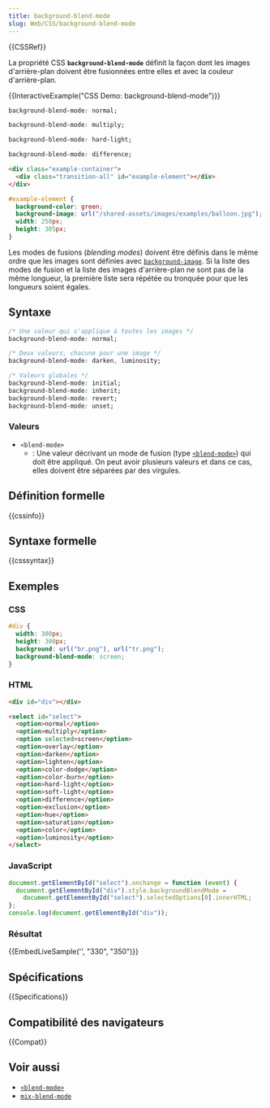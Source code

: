 ```yaml
---
title: background-blend-mode
slug: Web/CSS/background-blend-mode
---
```


{{CSSRef}}

La propriété CSS **`background-blend-mode`** définit la façon dont les images d'arrière-plan doivent être fusionnées entre elles et avec la couleur d'arrière-plan.

{{InteractiveExample("CSS Demo: background-blend-mode")}}

```css interactive-example-choice
background-blend-mode: normal;
```

```css interactive-example-choice
background-blend-mode: multiply;
```

```css interactive-example-choice
background-blend-mode: hard-light;
```

```css interactive-example-choice
background-blend-mode: difference;
```

```html interactive-example
<div class="example-container">
  <div class="transition-all" id="example-element"></div>
</div>
```

```css interactive-example
#example-element {
  background-color: green;
  background-image: url("/shared-assets/images/examples/balloon.jpg");
  width: 250px;
  height: 305px;
}
```

Les modes de fusions (<i lang="en">blending modes</i>) doivent être définis dans le même ordre que les images sont définies avec [`background-image`](/fr/docs/Web/CSS/background-image). Si la liste des modes de fusion et la liste des images d'arrière-plan ne sont pas de la même longueur, la première liste sera répétée ou tronquée pour que les longueurs soient égales.

## Syntaxe

```css
/* Une valeur qui s'applique à toutes les images */
background-blend-mode: normal;

/* Deux valeurs, chacune pour une image */
background-blend-mode: darken, luminosity;

/* Valeurs globales */
background-blend-mode: initial;
background-blend-mode: inherit;
background-blend-mode: revert;
background-blend-mode: unset;
```

### Valeurs

- `<blend-mode>`
  - : Une valeur décrivant un mode de fusion (type [`<blend-mode>`](/fr/docs/Web/CSS/blend-mode)) qui doit être appliqué. On peut avoir plusieurs valeurs et dans ce cas, elles doivent être séparées par des virgules.

## Définition formelle

{{cssinfo}}

## Syntaxe formelle

{{csssyntax}}

## Exemples

### CSS

```css
#div {
  width: 300px;
  height: 300px;
  background: url("br.png"), url("tr.png");
  background-blend-mode: screen;
}
```

### HTML

```html
<div id="div"></div>

<select id="select">
  <option>normal</option>
  <option>multiply</option>
  <option selected>screen</option>
  <option>overlay</option>
  <option>darken</option>
  <option>lighten</option>
  <option>color-dodge</option>
  <option>color-burn</option>
  <option>hard-light</option>
  <option>soft-light</option>
  <option>difference</option>
  <option>exclusion</option>
  <option>hue</option>
  <option>saturation</option>
  <option>color</option>
  <option>luminosity</option>
</select>
```

### JavaScript

```js
document.getElementById("select").onchange = function (event) {
  document.getElementById("div").style.backgroundBlendMode =
    document.getElementById("select").selectedOptions[0].innerHTML;
};
console.log(document.getElementById("div"));
```

### Résultat

{{EmbedLiveSample('', "330", "350")}}

## Spécifications

{{Specifications}}

## Compatibilité des navigateurs

{{Compat}}

## Voir aussi

- [`<blend-mode>`](/fr/docs/Web/CSS/blend-mode)
- [`mix-blend-mode`](/fr/docs/Web/CSS/mix-blend-mode)
